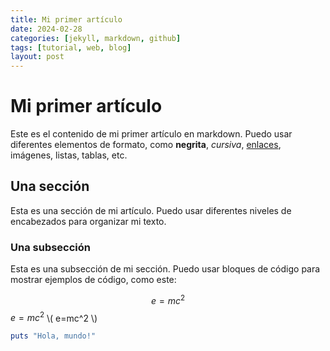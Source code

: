 ```yaml
---
title: Mi primer artículo
date: 2024-02-28
categories: [jekyll, markdown, github]
tags: [tutorial, web, blog]
layout: post
---
```


# Mi primer artículo

Este es el contenido de mi primer artículo en markdown. Puedo usar diferentes elementos de formato, como **negrita**, *cursiva*, [enlaces](https://kinsta.com/es/blog/jekyll-sitio-estatico/), imágenes, listas, tablas, etc.

## Una sección

Esta es una sección de mi artículo. Puedo usar diferentes niveles de encabezados para organizar mi texto.

### Una subsección

Esta es una subsección de mi sección. Puedo usar bloques de código para mostrar ejemplos de código, como este:

$$e=mc^2$$
$e=mc^2$
\\( e=mc^2 \\)

```ruby
puts "Hola, mundo!"


